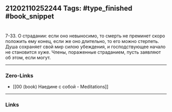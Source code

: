 21202110252244
Tags: #type_finished #book_snippet 
---
# 

 7-33. О страдании: если оно невыносимо, то смерть не преминет скоро положить ему конец, если же оно длительно, то его можно стерпеть. Душа сохраняет свой мир силою убеждения, и господствующее начало не становится хуже. Члены, пораженные страданием, пусть заявляют об этом, если могут. 

---
### Zero-Links
 - [[00 (book) Наедине с собой - Meditations]]
---
### Links
